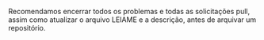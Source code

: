 Recomendamos encerrar todos os problemas e todas as solicitações pull, assim como atualizar o arquivo LEIAME e a descrição, antes de arquivar um repositório.
